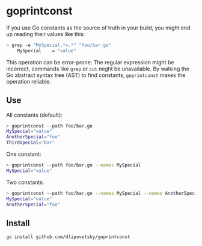 # goprintconst

If you use Go constants as the source of truth in your build, you might end up reading their values like this:

```sh
> grep -e "MySpecial.*=.*" "foo/bar.go"
    MySpecial    = "value"
```

This operation can be error-prone: The regular expression might be incorrect, commands like `grep` or `cut` might be unavailable. By walking the Go abstract syntax tree (AST) to find constants, `goprintconst` makes the operation reliable.

## Use

All constants (default):

```sh
> goprintconst --path foo/bar.go
MySpecial="value"
AnotherSpecial="foo"
ThirdSpecial="bar"
```

One constant:

```sh
> goprintconst --path foo/bar.go --names MySpecial
MySpecial="value"
```

Two constants:

```sh
> goprintconst --path foo/bar.go --names MySpecial --names AnotherSpecial
MySpecial="value"
AnotherSpecial="foo"
```

## Install

```sh
go install github.com/dlipovetsky/goprintconst
```

